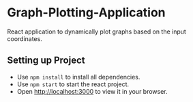 # Graph-Plotting-Application
React application to dynamically plot graphs based on the input coordinates.


## Setting up Project
-   Use `npm install` to install all dependencies.
-   Use `npm start` to start the react project.
-   Open [http://localhost:3000](http://localhost:3000) to view it in your browser.